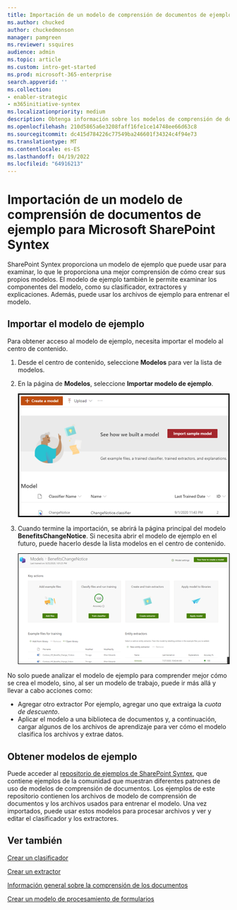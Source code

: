 ```yaml
---
title: Importación de un modelo de comprensión de documentos de ejemplo para Microsoft SharePoint Syntex
ms.author: chucked
author: chuckedmonson
manager: pamgreen
ms.reviewer: ssquires
audience: admin
ms.topic: article
ms.custom: intro-get-started
ms.prod: microsoft-365-enterprise
search.appverid: ''
ms.collection:
- enabler-strategic
- m365initiative-syntex
ms.localizationpriority: medium
description: Obtenga información sobre los modelos de comprensión de documentos a través del modelo de ejemplo.
ms.openlocfilehash: 210d5865a6e3208faff16fe1ce14748ee66d63c8
ms.sourcegitcommit: dc415d784226c77549ba246601f34324c4f94e73
ms.translationtype: MT
ms.contentlocale: es-ES
ms.lasthandoff: 04/19/2022
ms.locfileid: "64916213"
---
```

# <a name="import-a-sample-document-understanding-model-for-microsoft-sharepoint-syntex"></a>Importación de un modelo de comprensión de documentos de ejemplo para Microsoft SharePoint Syntex

SharePoint Syntex proporciona un modelo de ejemplo que puede usar para examinar, lo que le proporciona una mejor comprensión de cómo crear sus propios modelos. El modelo de ejemplo también le permite examinar los componentes del modelo, como su clasificador, extractores y explicaciones. Además, puede usar los archivos de ejemplo para entrenar el modelo.

## <a name="import-the-sample-model"></a>Importar el modelo de ejemplo

Para obtener acceso al modelo de ejemplo, necesita importar el modelo al centro de contenido.

1. Desde el centro de contenido, seleccione **Modelos** para ver la lista de modelos.</br>
2. En la página de **Modelos**, seleccione **Importar modelo de ejemplo**.</br>

    ![Importar modelo de ejemplo.](../media/content-understanding/import-sample-model.png) </br>

3. Cuando termine la importación, se abrirá la página principal del modelo **BenefitsChangeNotice**. Si necesita abrir el modelo de ejemplo en el futuro, puede hacerlo desde la lista modelos en el centro de contenido. </br>

     ![Página principal del ejemplo.](../media/content-understanding/sample-home-page.png)</br>

No solo puede analizar el modelo de ejemplo para comprender mejor cómo se crea el modelo, sino, al ser un modelo de trabajo, puede ir más allá y llevar a cabo acciones como:

- Agregar otro extractor Por ejemplo, agregar uno que extraiga la *cuota de descuento*.
- Aplicar el modelo a una biblioteca de documentos y, a continuación, cargar algunos de los archivos de aprendizaje para ver cómo el modelo clasifica los archivos y extrae datos.

## <a name="get-sample-models"></a>Obtener modelos de ejemplo

Puede acceder al [repositorio de ejemplos de SharePoint Syntex](https://github.com/pnp/syntex-samples), que contiene ejemplos de la comunidad que muestran diferentes patrones de uso de modelos de comprensión de documentos. Los ejemplos de este repositorio contienen los archivos de modelo de comprensión de documentos y los archivos usados para entrenar el modelo. Una vez importados, puede usar estos modelos para procesar archivos y ver y editar el clasificador y los extractores.

## <a name="see-also"></a>Ver también
[Crear un clasificador](create-a-classifier.md)

[Crear un extractor](create-an-extractor.md)

[Información general sobre la comprensión de los documentos](document-understanding-overview.md)

[Crear un modelo de procesamiento de formularios](create-a-form-processing-model.md)  
